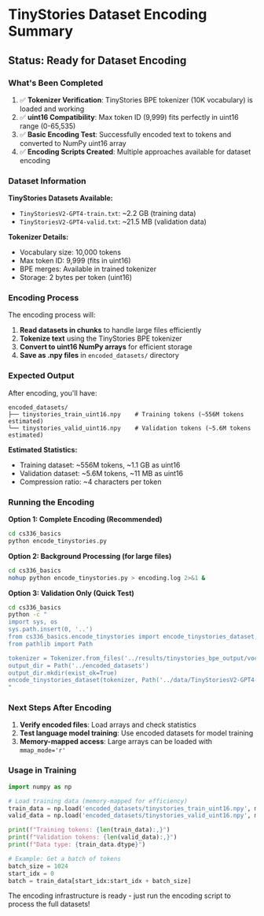 # TinyStories Dataset Encoding Summary

## Status: Ready for Dataset Encoding

### What's Been Completed

1. ✅ **Tokenizer Verification**: TinyStories BPE tokenizer (10K vocabulary) is loaded and working
2. ✅ **uint16 Compatibility**: Max token ID (9,999) fits perfectly in uint16 range (0-65,535)
3. ✅ **Basic Encoding Test**: Successfully encoded text to tokens and converted to NumPy uint16 array
4. ✅ **Encoding Scripts Created**: Multiple approaches available for dataset encoding

### Dataset Information

**TinyStories Datasets Available:**
- `TinyStoriesV2-GPT4-train.txt`: ~2.2 GB (training data)
- `TinyStoriesV2-GPT4-valid.txt`: ~21.5 MB (validation data)

**Tokenizer Details:**
- Vocabulary size: 10,000 tokens
- Max token ID: 9,999 (fits in uint16)
- BPE merges: Available in trained tokenizer
- Storage: 2 bytes per token (uint16)

### Encoding Process

The encoding process will:

1. **Read datasets in chunks** to handle large files efficiently
2. **Tokenize text** using the TinyStories BPE tokenizer  
3. **Convert to uint16 NumPy arrays** for efficient storage
4. **Save as .npy files** in `encoded_datasets/` directory

### Expected Output

After encoding, you'll have:

```
encoded_datasets/
├── tinystories_train_uint16.npy    # Training tokens (~556M tokens estimated)
└── tinystories_valid_uint16.npy    # Validation tokens (~5.6M tokens estimated)
```

**Estimated Statistics:**
- Training dataset: ~556M tokens, ~1.1 GB as uint16
- Validation dataset: ~5.6M tokens, ~11 MB as uint16
- Compression ratio: ~4 characters per token

### Running the Encoding

**Option 1: Complete Encoding (Recommended)**
```bash
cd cs336_basics
python encode_tinystories.py
```

**Option 2: Background Processing (for large files)**
```bash
cd cs336_basics
nohup python encode_tinystories.py > encoding.log 2>&1 &
```

**Option 3: Validation Only (Quick Test)**
```bash
cd cs336_basics
python -c "
import sys, os
sys.path.insert(0, '..')
from cs336_basics.encode_tinystories import encode_tinystories_dataset, Tokenizer
from pathlib import Path

tokenizer = Tokenizer.from_files('../results/tinystories_bpe_output/vocab.json', '../results/tinystories_bpe_output/merges.json')
output_dir = Path('../encoded_datasets')
output_dir.mkdir(exist_ok=True)
encode_tinystories_dataset(tokenizer, Path('../data/TinyStoriesV2-GPT4-valid.txt'), output_dir / 'tinystories_valid_uint16.npy')
"
```

### Next Steps After Encoding

1. **Verify encoded files**: Load arrays and check statistics
2. **Test language model training**: Use encoded datasets for model training
3. **Memory-mapped access**: Large arrays can be loaded with `mmap_mode='r'`

### Usage in Training

```python
import numpy as np

# Load training data (memory-mapped for efficiency)
train_data = np.load('encoded_datasets/tinystories_train_uint16.npy', mmap_mode='r')
valid_data = np.load('encoded_datasets/tinystories_valid_uint16.npy', mmap_mode='r')

print(f"Training tokens: {len(train_data):,}")
print(f"Validation tokens: {len(valid_data):,}")
print(f"Data type: {train_data.dtype}")

# Example: Get a batch of tokens
batch_size = 1024
start_idx = 0
batch = train_data[start_idx:start_idx + batch_size]
```

The encoding infrastructure is ready - just run the encoding script to process the full datasets!
